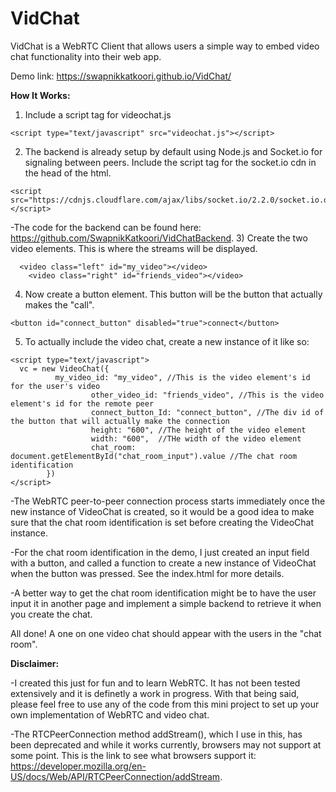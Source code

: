 # VidChat
VidChat is a WebRTC Client that allows users a simple way to embed video chat functionality into their web app.

Demo link: https://swapnikkatkoori.github.io/VidChat/


**How It Works:**
1) Include a script tag for videochat.js

```
<script type="text/javascript" src="videochat.js"></script>
```
2) The backend is already setup by default using Node.js and Socket.io for signaling between peers. Include the script tag for the socket.io cdn in the head of the html.
```
<script src="https://cdnjs.cloudflare.com/ajax/libs/socket.io/2.2.0/socket.io.dev.js"></script>
```
  -The code for the backend can be found here: https://github.com/SwapnikKatkoori/VidChatBackend.
3) Create the two video elements. This is where the streams will be displayed.
```
  <video class="left" id="my_video"></video>
	<video class="right" id="friends_video"></video>
```
4) Now create a button element. This button will be the button that actually makes the "call".
```
<button id="connect_button" disabled="true">connect</button>
```
5) To actually include the video chat, create a new instance of it like so:
```
<script type="text/javascript">
  vc = new VideoChat({
          my_video_id: "my_video", //This is the video element's id for the user's video
				  other_video_id: "friends_video", //This is the video element's id for the remote peer
				  connect_button_Id: "connect_button", //The div id of the button that will actually make the connection
				  height: "600", //The height of the video element
				  width: "600",  //THe width of the video element
				  chat_room: document.getElementById("chat_room_input").value //The chat room identification
        })
</script>
```
  -The WebRTC peer-to-peer connection process starts immediately once the new instance of VideoChat is created, so it would be a good idea to make sure that the chat room identification is set before creating the VideoChat instance.
  
  -For the chat room identification in the demo, I just created an input field with a button, and called a function to create a new instance of VideoChat when the button was pressed. See the index.html for more details.
  
  -A better way to get the chat room identification might be to have the user input it in another page and implement a simple backend to retrieve it when you create the chat. 

All done! A one on one video chat should appear with the users in the "chat room".

**Disclaimer:**

-I created this just for fun and to learn WebRTC. It has not been tested extensively and it is definetly a work in progress. With that being said, please feel free to use any of the code from this mini project to set up your own implementation of WebRTC and video chat.

-The RTCPeerConnection method addStream(), which I use in this, has been deprecated and while it works currently, browsers may not support at some point. This is the link to see what browsers support it: https://developer.mozilla.org/en-US/docs/Web/API/RTCPeerConnection/addStream.
